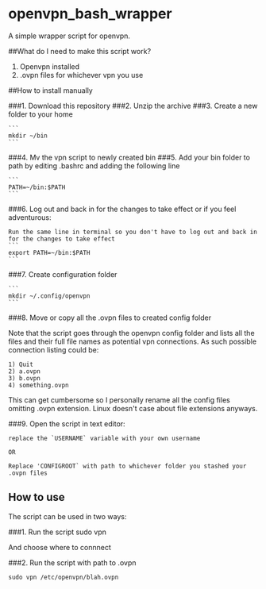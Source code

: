# openvpn_bash_wrapper
A simple wrapper script for openvpn.

##What do I need to make this script work?

1. Openvpn installed
2. .ovpn files for whichever vpn you use


##How to install manually

###1. Download this repository
###2. Unzip the archive
###3. Create a new folder to your home 

	```
	mkdir ~/bin
	```
###4. Mv the vpn script to newly created bin
###5. Add your bin folder to path by editing .bashrc and adding the following line

	```
	PATH=~/bin:$PATH
	```

###6. Log out and back in for the changes to take effect or if you feel adventurous:

	Run the same line in terminal so you don't have to log out and back in for the changes to take effect
	```
	export PATH=~/bin:$PATH
	```
###7. Create configuration folder

	```
	mkdir ~/.config/openvpn
	```

###8. Move or copy all the .ovpn files to created config folder

Note that the script goes through the openvpn config folder and lists all the files and their full file names as potential vpn connections. As such possible connection listing could be:

	1) Quit
	2) a.ovpn
	3) b.ovpn
	4) something.ovpn

This can get cumbersome so I personally rename all the config files omitting .ovpn extension.  Linux doesn't case about file extensions anyways.

###9. Open the script in text editor: 

	replace the `USERNAME` variable with your own username
	
	OR

	Replace 'CONFIGROOT` with path to whichever folder you stashed your .ovpn files 


## How to use

The script can be used in two ways:

###1. Run the script
	sudo vpn

And choose where to connnect

###2. Run the script with path to .ovpn

	sudo vpn /etc/openvpn/blah.ovpn